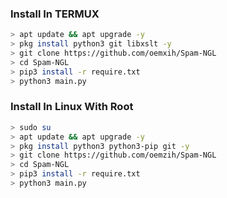 ### Install In TERMUX

```bash
> apt update && apt upgrade -y
> pkg install python3 git libxslt -y
> git clone https://github.com/oemxih/Spam-NGL
> cd Spam-NGL
> pip3 install -r require.txt
> python3 main.py
```

### Install In Linux With Root

```bash
> sudo su
> apt update && apt upgrade -y
> pkg install python3 python3-pip git -y
> git clone https://github.com/oemzih/Spam-NGL
> cd Spam-NGL
> pip3 install -r require.txt
> python3 main.py
```
